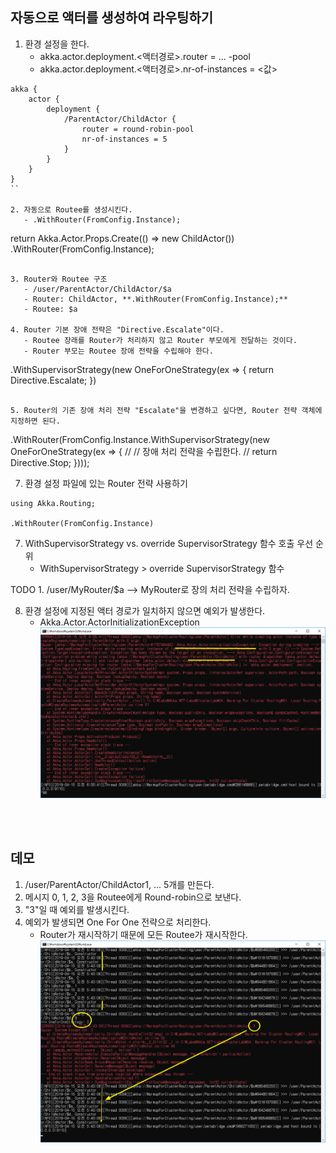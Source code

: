 ## 자동으로 액터를 생성하여 라우팅하기
1. 환경 설정을 한다.
   - akka.actor.deployment.<액터경로>.router = ... -pool
   - akka.actor.deployment.<액터경로>.nr-of-instances = <값>
```
akka {
	actor {
		deployment {
			/ParentActor/ChildActor {
				router = round-robin-pool
				nr-of-instances = 5
			}
		}
	}
}
``

2. 자동으로 Routee를 생성시킨다.
   - .WithRouter(FromConfig.Instance);
```
return Akka.Actor.Props.Create(() => new ChildActor())
  .WithRouter(FromConfig.Instance);
```

3. Router와 Routee 구조
   - /user/ParentActor/ChildActor/$a
   - Router: ChildActor, **.WithRouter(FromConfig.Instance);**
   - Routee: $a
   
4. Router 기본 장애 전략은 "Directive.Escalate"이다.
   - Routee 장래를 Router가 처리하지 않고 Router 부모에게 전달하는 것이다.
   - Router 부모는 Routee 장애 전략을 수립해야 한다.
```
.WithSupervisorStrategy(new OneForOneStrategy(ex =>
   {
      return Directive.Escalate;
   })
```

5. Router의 기존 장애 처리 전략 "Escalate"을 변경하고 싶다면, Router 전략 객체에 지정하면 된다.
```	
.WithRouter(FromConfig.Instance.WithSupervisorStrategy(new OneForOneStrategy(ex =>
{
    //
    // 장애 처리 전략을 수립한다.
    //
    return Directive.Stop;
})));

7. 환경 설정 파일에 있는 Router 전략 사용하기
```
using Akka.Routing;

.WithRouter(FromConfig.Instance)
```

7. WithSupervisorStrategy vs. override SupervisorStrategy 함수 호출 우선 순위
   - WithSupervisorStrategy > override SupervisorStrategy 함수

TODO 1. /user/MyRouter/$a
			--> MyRouter로 장의 처리 전략을 수립하자.
	
8. 환경 설정에 지정된 액터 경로가 일치하지 않으면 예외가 발생한다.
   - Akka.Actor.ActorInitializationException
![](./Images/MismatchActorPath.png)

<br/>
<br/>

## 데모
1. /user/ParentActor/ChildActor1, ... 5개를 만든다.
2. 메시지 0, 1, 2, 3을 Routee에게 Round-robin으로 보낸다.
3. "3"일 때 예외를 발생시킨다.
4. 예외가 발생되면 One For One 전략으로 처리한다.
   - Router가 재시작하기 때문에 모든 Routee가 재시작한다.
![](./Images/Demo.png)


